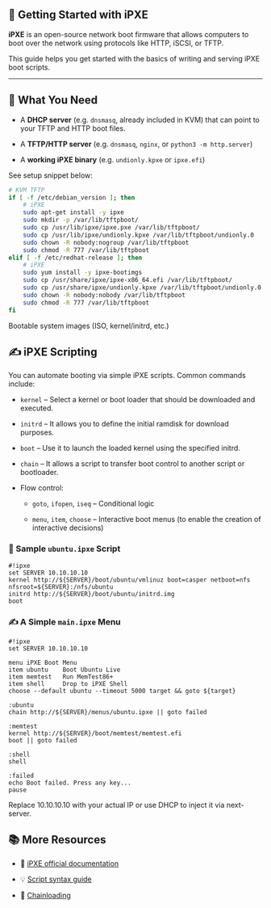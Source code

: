 ## 🧭 Getting Started with iPXE

**iPXE** is an open-source network boot firmware that allows computers to boot over the network using protocols like HTTP, iSCSI, or TFTP.

This guide helps you get started with the basics of writing and serving iPXE boot scripts.

---

## 🔧 What You Need

- A **DHCP server** (e.g. `dnsmasq`, already included in KVM) that can point to your TFTP and HTTP boot files.

- A **TFTP/HTTP server** (e.g. `dnsmasq`, `nginx`, or `python3 -m http.server`)

- A **working iPXE binary** (e.g. `undionly.kpxe` or `ipxe.efi`) 
 
See setup snippet below:
  
```bash
# KVM TFTP
if [ -f /etc/debian_version ]; then
    # iPXE
    sudo apt-get install -y ipxe
    sudo mkdir -p /var/lib/tftpboot/
    sudo cp /usr/lib/ipxe/ipxe.pxe /var/lib/tftpboot/
    sudo cp /usr/lib/ipxe/undionly.kpxe /var/lib/tftpboot/undionly.0
    sudo chown -R nobody:nogroup /var/lib/tftpboot
    sudo chmod -R 777 /var/lib/tftpboot
elif [ -f /etc/redhat-release ]; then
    # iPXE
    sudo yum install -y ipxe-bootimgs
    sudo cp /usr/share/ipxe/ipxe-x86_64.efi /var/lib/tftpboot/
    sudo cp /usr/share/ipxe/undionly.kpxe /var/lib/tftpboot/undionly.0
    sudo chown -R nobody:nobody /var/lib/tftpboot
    sudo chmod -R 777 /var/lib/tftpboot
fi
```

Bootable system images (ISO, kernel/initrd, etc.)

## ✍️ iPXE Scripting

You can automate booting via simple iPXE scripts. Common commands include:

* `kernel` – Select a kernel or boot loader that should be downloaded and executed.

* `initrd` – It allows you to define the initial ramdisk for download purposes.

* `boot` – Use it to launch the loaded kernel using the specified initrd.

* `chain` – It allows a script to transfer boot control to another script or bootloader.

* Flow control:

    - `goto`, `ifopen`, `iseq` – Conditional logic

    - `menu`, `item`, `choose` – Interactive boot menus (to enable the creation of interactive decisions)


### 🔗 Sample `ubuntu.ipxe` Script

```ipxe
#!ipxe
set SERVER 10.10.10.10
kernel http://${SERVER}/boot/ubuntu/vmlinuz boot=casper netboot=nfs nfsroot=${SERVER}:/nfs/ubuntu
initrd http://${SERVER}/boot/ubuntu/initrd.img
boot
```

### ✍️ A Simple `main.ipxe` Menu

```ipxe
#!ipxe
set SERVER 10.10.10.10

menu iPXE Boot Menu
item ubuntu    Boot Ubuntu Live
item memtest   Run MemTest86+
item shell     Drop to iPXE Shell
choose --default ubuntu --timeout 5000 target && goto ${target}

:ubuntu
chain http://${SERVER}/menus/ubuntu.ipxe || goto failed

:memtest
kernel http://${SERVER}/boot/memtest/memtest.efi
boot || goto failed

:shell
shell

:failed
echo Boot failed. Press any key...
pause
```

Replace 10.10.10.10 with your actual IP or use DHCP to inject it via next-server.


## 📚 More Resources


- 📘 [iPXE official documentation](https://ipxe.org)

- 💡 [Script syntax guide](https://ipxe.org/scripting)

- 🔗 [Chainloading](https://ipxe.org/howto/chainloading)

